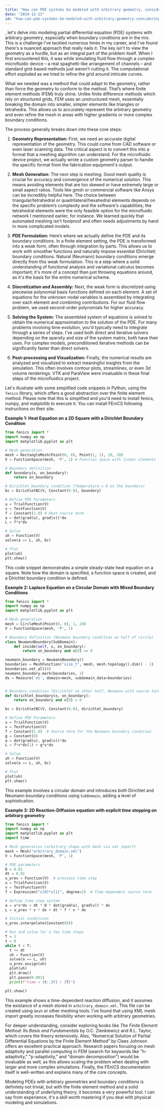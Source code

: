 ```yaml
---
title: "How can PDE systems be modeled with arbitrary geometry, considering boundary conditions?"
date: "2024-12-23"
id: "how-can-pde-systems-be-modeled-with-arbitrary-geometry-considering-boundary-conditions"
---
```


, let's delve into modeling partial differential equation (PDE) systems with arbitrary geometry, especially when boundary conditions are in the mix. This is a challenge I’ve tackled numerous times in my career, and I've found there's a nuanced approach that really nails it. The key isn't to view the geometry as a hurdle, but as an integral part of the problem itself. When I first encountered this, it was while simulating fluid flow through a complex microfluidic device – a real spaghetti-like arrangement of channels – and standard grid-based methods just weren’t cutting it. The computational effort exploded as we tried to refine the grid around intricate curves.

What we needed was a method that could adapt to the geometry, rather than force the geometry to conform to the method. That’s where finite element methods (FEM) truly shine. Unlike finite difference methods which rely on structured grids, FEM uses an unstructured mesh, essentially breaking the domain into smaller, simpler elements like triangles or tetrahedra. This allows us to accurately represent the arbitrary geometry and even refine the mesh in areas with higher gradients or more complex boundary conditions.

The process generally breaks down into these core steps:

1. **Geometry Representation:** First, we need an accurate digital representation of the geometry. This could come from CAD software or even laser scanning data. The critical aspect is to convert this into a format that a meshing algorithm can understand. For the microfluidic device project, we actually wrote a custom geometry parser to handle the specific format from the fabrication equipment's output.

2. **Mesh Generation:** The next step is meshing. Good mesh quality is crucial for accuracy and convergence of the numerical solution. This means avoiding elements that are too skewed or have extremely large or small aspect ratios. Tools like gmsh or commercial software like Ansys can be incredibly helpful here. The choice between triangular/tetrahedral or quadrilateral/hexahedral elements depends on the specific problem’s complexity and the software's capabilities; the tetrahedral elements were the only feasible option for the microfluidic network I mentioned earlier, for instance. We learned quickly that automated meshing isn’t foolproof and often needs adjustments by hand in more complicated models.

3. **PDE Formulation:** Here’s where we actually define the PDE and its boundary conditions. In a finite element setting, the PDE is transformed into a weak form, often through integration by parts. This allows us to work with smoother functions and naturally impose essential (Dirichlet) boundary conditions. Natural (Neumann) boundary conditions emerge directly from this weak formulation. This is a step where a solid understanding of functional analysis and variational calculus becomes important; it's more of a concept than just throwing equations around, as it's the basis for the entire numerical scheme.

4. **Discretization and Assembly:** Next, the weak form is discretized using piecewise polynomial basis functions defined on each element. A set of equations for the unknown nodal variables is assembled by integrating over each element and combining contributions. For our fluid flow problem, we used second-order polynomials for higher accuracy.

5. **Solving the System:** The assembled system of equations is solved to obtain the numerical approximation to the solution of the PDE. For many problems involving time evolution, you'd typically need to integrate through a series of steps. I've used both direct and iterative solvers depending on the sparsity and size of the system matrix; both have their uses. For complex models, preconditioned iterative methods can be significantly faster than direct solvers.

6. **Post-processing and Visualization:** Finally, the numerical results are analyzed and visualized to extract meaningful insights from the simulation. This often involves contour plots, streamlines, or even 3d volume renderings. VTK and ParaView were invaluable in these final steps of the microfluidics project.

Let's illustrate with some simplified code snippets in Python, using the `fenics` library, which offers a good abstraction over the finite element method. Please note that this is simplified and you'd need to install fenics, numpy, and matplotlib to execute it. You can install FEniCS following instructions on their site.

**Example 1: Heat Equation on a 2D Square with a Dirichlet Boundary Condition**

```python
from fenics import *
import numpy as np
import matplotlib.pyplot as plt

# Mesh generation
mesh = RectangleMesh(Point(0, 0), Point(1, 1), 20, 20)
V = FunctionSpace(mesh, 'P', 1) # Function space with linear elements

# Boundary definition
def boundary(x, on_boundary):
    return on_boundary

# Dirichlet boundary condition (Temperature = 0 on the boundary)
bc = DirichletBC(V, Constant(0.0), boundary)

# Define PDE Parameters
u = TrialFunction(V)
v = TestFunction(V)
f = Constant(1.0) # Heat source term
a = dot(grad(u), grad(v))*dx
L = f*v*dx

# Solve
uh = Function(V)
solve(a == L, uh, bc)

# Plot
plot(uh)
plt.show()
```

This code snippet demonstrates a simple steady-state heat equation on a square. Note how the domain is specified, a function space is created, and a Dirichlet boundary condition is defined.

**Example 2: Laplace Equation on a Circular Domain with Mixed Boundary Conditions**

```python
from fenics import *
import numpy as np
import matplotlib.pyplot as plt

# Mesh generation
mesh = CircleMesh(Point(0, 0), 1, 20)
V = FunctionSpace(mesh, 'P', 1)

# Boundary definition (Neumann boundary condition on half of circle)
class NeumannBoundary(SubDomain):
    def inside(self, x, on_boundary):
        return on_boundary and x[0] >= 0

neumann_boundary = NeumannBoundary()
boundaries = MeshFunction("size_t", mesh, mesh.topology().dim() - 1)
boundaries.set_all(0)
neumann_boundary.mark(boundaries, 1)
ds = Measure('ds', domain=mesh, subdomain_data=boundaries)


# Boundary condition (Dirichlet on other half, Neumann with source term on the other half)
def dirichlet_boundary(x, on_boundary):
    return on_boundary and x[0] < 0

bc = DirichletBC(V, Constant(0.0), dirichlet_boundary)

# Define PDE Parameters
u = TrialFunction(V)
v = TestFunction(V)
f = Constant(1.0)  # Source term for the Neumann boundary condition
g = Constant(0)
a = dot(grad(u), grad(v))*dx
L = f*v*ds(1) + g*v*dx

# Solve
uh = Function(V)
solve(a == L, uh, bc)

# Plot
plot(uh)
plt.show()
```
This example involves a circular domain and introduces both Dirichlet and Neumann boundary conditions using `SubDomain`, adding a level of sophistication.

**Example 3: 2D Reaction-Diffusion equation with explicit time stepping on arbitrary geometry**

```python
from fenics import *
import numpy as np
import matplotlib.pyplot as plt
import time

# Mesh generation (arbitrary shape with Gmsh via xml import)
mesh = Mesh("arbitrary_domain.xml")
V = FunctionSpace(mesh, 'P', 1)

# PDE parameters
D = 0.01
dt = 0.01
u_prev = Function(V)  # previous time step
u = TrialFunction(V)
v = TestFunction(V)
f = Expression("x[0]*x[1]", degree=2)  # Time-dependent source term

# Define time step system
a = u*v*dx + dt * D * dot(grad(u), grad(v)) * dx
L = u_prev * v * dx + dt * f * v * dx

# Initial conditions
u_prev.interpolate(Constant(0))

# Run and solve for a few time steps
T = 1
t = 0
while t < T:
  t += dt
  uh = Function(V)
  solve(a == L, uh)
  u_prev.assign(uh)
  plot(uh)
  plt.draw()
  plt.pause(0.001)
  print(f"time = {t:.3f} / {T}")

plt.show()
```

This example shows a time-dependent reaction diffusion, and it assumes the existance of a mesh stored in `arbitrary_domain.xml`. This file can be created using `Gmsh` or other meshing tools. I've found that using XML mesh import greatly increases flexibility when working with arbitrary geometries.

For deeper understanding, consider exploring books like *The Finite Element Method: Its Basis and Fundamentals* by O.C. Zienkiewicz and R.L. Taylor, which covers the theory extensively. Also, “Numerical Solution of Partial Differential Equations by the Finite Element Method” by Claes Johnson offers an excellent practical approach. Research papers focusing on mesh adaptivity and parallel computing in FEM (search for keywords like "h-adaptivity," "p-adaptivity," and "domain decomposition") would be invaluable as well, as this allows scaling the problem when dealing with larger and more complex simulations. Finally, the FEniCS documentation itself is well-written and explains many of the core concepts.

Modeling PDEs with arbitrary geometries and boundary conditions is definitely not trivial, but with the finite element method and a solid understanding of underlying theory, it becomes a very powerful tool. I can say from experience, it's a skill worth mastering if you deal with physical modeling and simulations.
